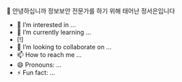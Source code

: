 👋 안녕하십니까 정보보안 전문가를 하기 위해 태어난 정서은입니다
- 👀 I’m interested in ...
- 🌱 I’m currently learning ...
- [!]
- 💞️ I’m looking to collaborate on ...
- 📫 How to reach me ...
- 😄 Pronouns: ...
- ⚡ Fun fact: ...

<!---
Jung2023/Jung2023 is a ✨ special ✨ repository because its `README.md` (this file) appears on your GitHub profile.
You can click the Preview link to take a look at your changes.
--->
